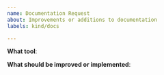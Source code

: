 ```yaml
---
name: Documentation Request
about: Improvements or additions to documentation
labels: kind/docs

---
```


<!-- Please use this template while reporting a improvements or additions for documentations.-->


**What tool**:

**What should be improved or implemented**:
